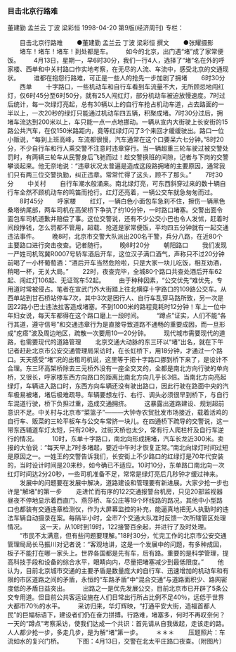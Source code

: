 ### 目击北京行路难
董建勤  孟兰云  丁波  梁彩恒
1998-04-20
第9版(经济周刊)
专栏：

　　目击北京行路难
　　●董建勤  孟兰云  丁波  梁彩恒 撰文
　　●张耀摄影
　　堵车！堵车！堵车！到处都是车。
　　如今的北京，出门遇“堵”成了家常便饭。
　　4月13日，星期一，早6时30分，我们一行4人，选择了“堵”名在外的呼家楼、西单和中关村路口作实地考察，在无尽的人流、车流中，感受北京的交通现状。
　　谁都在抱怨行路难，可正是一些人的抢先一步加剧了拥堵
　　6时30分
　　西单
　　十字路口，一些机动车和自行车看到车流量不大，无所顾忌地闯红灯，仅6时45分至6时50分，就有25人闯红灯，部分机动车被迫放慢速度。7时过后统计，每一次绿灯亮起，总有30辆以上的自行车抢占机动车道，占去路面的一半以上，一次20秒的绿灯只能通过机动车四五辆，积聚成堵。7时30分过后，拥堵车流达到200米以上，车只能一点一点地挪动。一辆从宣内大街驶上长安街的15路公共汽车，在仅150米路距内，竟等红绿灯闪了3个来回才缓缓驶出。路口一位小贩说，“每到上班高峰，车流都很慢，汽车通常在这个口要呆六七分钟。”8时20分，不少自行车和行人乘交警不注意时违章穿行。当一辆超重三轮车驶过被交警处罚时，有两辆三轮车从民警身后飞驰而过！趁交警换班的间隙，记者与下岗的交警攀谈起来。他无奈地说：“违章状况太普遍是造成这段路拥堵的主要原因，通常我们只有两三位交警执勤，纠正违章。常常忙得了这头，顾不了那头。”
　　7时30分
　　中关村
　　自行车潮水般涌来。南北绿灯亮，可东西斜穿过来的数十辆自行车全然不顾机动车的鸣笛而抢行。红灯还亮着，一辆公交车就急匆匆而过。
　　8时45分
　　呼家楼
　　红灯，一辆白色小面包车急刹不住，擦伤一辆黑色桑塔纳尾部，两车司机在高架桥下争执了约10分钟，一时路口堵塞。交警出面令面包车司机道歉并赔偿了事。这位交警说，还有不少公交小巴也令人发怵，赶着时间段挣钱，怎么罚都不管用，超载、抢道是家常便饭，平均四五分钟就有一起交通违法事件。
　　晚8时，北京市交警大队派出200名干警，兵分八路，在近80个主要路口进行突击夜查。记者随行。
　　晚8时20分
　　朝阳路口
　　我们发现一严姓司机驾冀R0007号轿车酒后开车，这位汉子满口酒气，声称只不过20分钟前喝了一小杯葡萄酒：“酒后开车当然危险啦，只是大家一块儿吃饭，相互劝酒，稍喝一杯，无关大局。”
　　22时，夜查完毕，全城80个路口共查处酒后开车62起、闯红灯106起、无证驾车52起。
　　由于种种因素，“公交优先”难优先，专用道时常被侵占。笔者在宣武门外大街踏上往北横穿十字路口的109路公交车。从西单站到甘石桥站停车7次，其中3次是因行人、自行车乱穿马路所致，另一次是因22路小巴士违法拉客造成堵塞。不到1000米的路程竟耗时12分钟！车上一位中年妇女说，每天车都得在这个路口磨上一段时间。
　　“蹲点”证实，人们不能“各行其道，遵守信号”和交通违章行为是直接导致道路不通畅的重要成因，而一旦形成“疙瘩”波及周边地区，疏散一次要用10—20分钟。
　　现代城市需要现代的道路，也需要现代的道路管理
　　北京交通大动脉的东三环以“堵”出名，就在下午记者赶赴北京市公安交通管理局采访时，在长虹桥下，用18分钟，才通过一个路口。天天感受“堵”况的出租司机说，这里等于把十字路口挪到桥下来了，是设计不合理。东三环高架桥除去三元桥外没有一座全交叉的，全都是南北方向行驶的单向桥，又很长，呼家楼东西方向路口的距离比南北方向几乎长3倍。当南北方向亮起绿灯，车辆进入路口时，东西方向车辆还没有驶出路口，因此行驶在路面中央的汽车极易被堵，堵后极难疏导。车辆要想左行、右行、调头必须很早到桥下，与自行车混道行驶，桥下负担过重，造成交通拥挤。
　　这暴露出道路建设、规划超前意识不足。中关村与北京市“菜篮子”———大钟寺农贸批发市场接近，载着活鸡的自行车、贩菜的三轮平板车与公交车常挤一块儿。在四通桥下疏导的交警说，这一带东西辅道车灯太短，只有20秒。过街天桥也太少，常有行人爬栏杆及自行车逆行的情况。
　　10时，东单十字路口，南北向形成拥堵，汽车长龙近300米。卖报的大伯说：“每天早上7时多堵起，要近中午时才恢复正常。”南北向绿灯时间过短是原因之一。一姓王的交警告诉我们，长安街上不少路口的红绿灯是70年代安装的，当时设计时间是20来秒，如今确已不适应。10时10分，东单路口南北向一次红灯时间达2分20秒，一些司机准备不足，常常是绿灯亮后几秒钟才缓过神来。
　　发展中的问题要在发展中解决，道路建设和管理要有新进展。大家少抢一步也许是“解堵”的第一步
　　走进忙而有序的122交通报警台机房，只见20部监视器昼夜不停地显示着西直门、燕莎桥、车公庄等19个环线路的路况，其他中小型路口也都装有交通违章检测仪，作为大屏幕监控的补充，能逼真地把无人执勤时的违法车辆自动摄录在案。每隔半小时，全市7个交通大队准时反馈一次所辖管区处理情况。
　　这一天，从10时到19时，122接警百余起，并进行了及时处理。
　　“市民不太满意，但有些问题要理解。”18时30分，忙完工作的北京市公安交通管理局局长马振川对记者说：“客观地讲，这是一个发展中的问题，有多种成因，板子不能打在哪一家头上。世界各国都是先有车，后有路。重要的是科学管理，提高科技手段和设备的综合水平，眼睛向内，尽量把堵塞减少到最低限度。”
　　他认为，目前北京城市交通的主要矛盾是数量庞大的自行车、迅速增加的机动车和有限的市区道路之间的矛盾，永恒的“车路矛盾”中“混合交通”与道路面积少、路网密度低的矛盾日益突出。
　　出路之一是优先发展公交，目前北京市已开辟了5条公交专用道。但目前公共客运设施在人们日常出行所占比例不足40％，远低于世界大都市70％的水平。
　　采访归来，华灯辉映，“打通平安大街，造福首都人民”的巨幅标语下，建设者们仍在奋力拼搏。行路难，堵塞多，何时不再叹奈何？一天的“蹲点”考察采访，使我们达成一个共识：首先请从自我做起，走该走的路。人人都少抢一步，多走几步，是为解“堵”第一步。
　　＊＊＊
　　压题照片：车流如水的复兴门桥。
　　下图：4月13日，交警在北太平庄路口夜查。（附图片）
